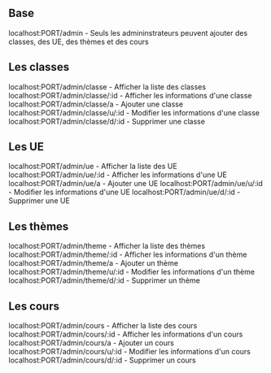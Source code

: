 ## Base
localhost:PORT/admin - Seuls les admininstrateurs peuvent ajouter des classes, des UE, des thèmes et des cours

## Les classes
localhost:PORT/admin/classe         - Afficher la liste des classes
localhost:PORT/admin/classe/:id     - Afficher les informations d'une classe
localhost:PORT/admin/classe/a       - Ajouter une classe
localhost:PORT/admin/classe/u/:id   - Modifier les informations d'une classe
localhost:PORT/admin/classe/d/:id   - Supprimer une classe

## Les UE
localhost:PORT/admin/ue             - Afficher la liste des UE
localhost:PORT/admin/ue/:id         - Afficher les informations d'une UE
localhost:PORT/admin/ue/a           - Ajouter une UE
localhost:PORT/admin/ue/u/:id       - Modifier les informations d'une UE
localhost:PORT/admin/ue/d/:id       - Supprimer une UE

## Les thèmes
localhost:PORT/admin/theme          - Afficher la liste des thèmes
localhost:PORT/admin/theme/:id      - Afficher les informations d'un thème
localhost:PORT/admin/theme/a        - Ajouter un thème
localhost:PORT/admin/theme/u/:id    - Modifier les informations d'un thème
localhost:PORT/admin/theme/d/:id    - Supprimer un thème

## Les cours
localhost:PORT/admin/cours          - Afficher la liste des cours
localhost:PORT/admin/cours/:id      - Afficher les informations d'un cours
localhost:PORT/admin/cours/a        - Ajouter un cours
localhost:PORT/admin/cours/u/:id    - Modifier les informations d'un cours
localhost:PORT/admin/cours/d/:id    - Supprimer un cours
